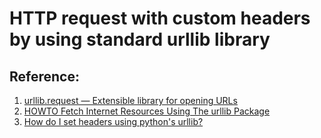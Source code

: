 # HTTP request with custom headers by using standard urllib library

## Reference:
1. [urllib.request — Extensible library for opening URLs](https://docs.python.org/3/library/urllib.request.html)
2. [HOWTO Fetch Internet Resources Using The urllib Package](https://docs.python.org/3/howto/urllib2.html#urllib-howto)
3. [How do I set headers using python's urllib?](https://stackoverflow.com/questions/7933417/how-do-i-set-headers-using-pythons-urllib)